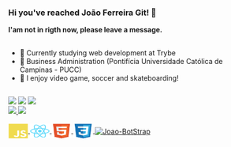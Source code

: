 
###  Hi you've reached João Ferreira Git! 👊
  **I'am not in rigth now, please leave a message.**
  ##
  - :rocket: Currently studying web development at Trybe
  - :dart:  Business Administration (Pontifícia Universidade Católica de Campinas - PUCC)
  - :muscle: I enjoy video game, soccer and skateboarding!
  ##

  <div style="display: inline_block" > 
  <a href="https://www.instagram.com/joao_vferreira39/" target="_blank"><img src="https://img.shields.io/badge/-Instagram-%23E4405F?style=for-the-badge&logo=instagram&logoColor=white" target="_blank"></a>
  <a href = "mailto:joaovtf39@gmail.com"><img src="https://img.shields.io/badge/-Gmail-%23333?style=for-the-badge&logo=gmail&logoColor=white" target="_blank"></a>
  <a href="https://www.linkedin.com/in/joaoferreira39/" target="_blank"><img src="https://img.shields.io/badge/-LinkedIn-%230077B5?style=for-the-badge&logo=linkedin&logoColor=white" target="_blank"></a> 
</div>
  
   <div>
  <a href="https://github.com/JoaoVFerreira">
  <img height="180em" src="https://github-readme-stats.vercel.app/api?username=JoaoVFerreira&show_icons=true&theme=dracula&include_all_commits=true&count_private=true"/>
  <img height="180em" src="https://github-readme-stats.vercel.app/api/top-langs/?username=JoaoVFerreira&layout=compact&langs_count=7&theme=dracula"/>
</div>
  
  <div style="display: inline_block"><br>
  <img align="center" alt="Joao-Js" height="30" width="40" src="https://raw.githubusercontent.com/devicons/devicon/master/icons/javascript/javascript-plain.svg">
  <img align="center" alt="Joao-React" height="30" width="40" src="https://raw.githubusercontent.com/devicons/devicon/master/icons/react/react-original.svg">
  <img align="center" alt="Joao-HTML" height="30" width="40" src="https://raw.githubusercontent.com/devicons/devicon/master/icons/html5/html5-original.svg">
  <img align="center" alt="Joao-CSS" height="30" width="40" src="https://raw.githubusercontent.com/devicons/devicon/master/icons/css3/css3-original.svg">
  <img align="center" alt="Joao-BotStrap" height="30" width="80" src=https://img.shields.io/badge/Bootstrap-563D7C?style=for-the-badge&logo=bootstrap&logoColor=white">

</div>



